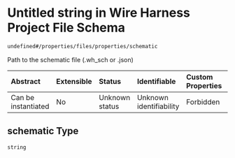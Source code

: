 # Untitled string in Wire Harness Project File Schema

```txt
undefined#/properties/files/properties/schematic
```

Path to the schematic file (.wh\_sch or .json)

| Abstract            | Extensible | Status         | Identifiable            | Custom Properties | Additional Properties | Access Restrictions | Defined In                                                          |
| :------------------ | :--------- | :------------- | :---------------------- | :---------------- | :-------------------- | :------------------ | :------------------------------------------------------------------ |
| Can be instantiated | No         | Unknown status | Unknown identifiability | Forbidden         | Allowed               | none                | [project.schema.json\*](project.schema.json "open original schema") |

## schematic Type

`string`
